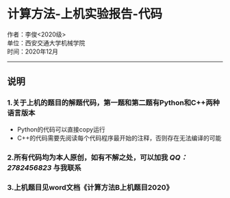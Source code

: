 # 计算方法-上机实验报告-代码
作者：李俊<2020级>  
单位：西安交通大学机械学院  
时间：2020年12月
***  
##  说明  
### 1.关于上机的题目的解题代码，第一题和第二题有Python和C++两种语言版本  
- Python的代码可以直接copy运行  
- C++的代码需要先阅读每个代码程序最开始的注释，否则存在无法编译的可能  
  
### 2.所有代码均为本人原创，如有不解之处，可以加我 *QQ：2782456823* 与我联系    
### 3.上机题目见word文档《计算方法B上机题目2020》

